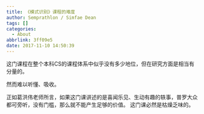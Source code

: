 ```yaml
---
title: 《模式识别》课程的难度
author: Semprathlon / Simfae Dean
tags: []
categories:
  - About
abbrlink: 3ff09e5
date: 2017-11-10 14:50:39
---
```

这门课程在整个本科CS的课程体系中似乎没有多少地位，但在研究方面是相当有分量的。

然而难以听懂、吸收。

正如葛洪伟老师所言，如果这门课讲述的是喜闻乐见、生动有趣的轶事，普罗大众都可旁听，没有门槛，那么就不能产生足够的价值。
这门课必然是枯燥乏味的。